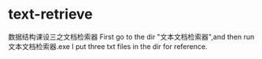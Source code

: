 # text-retrieve
数据结构课设三之文档检索器
First go to the dir "文本文档检索器",and then run 文本文档检索器.exe
I put three txt files in the dir for reference.
